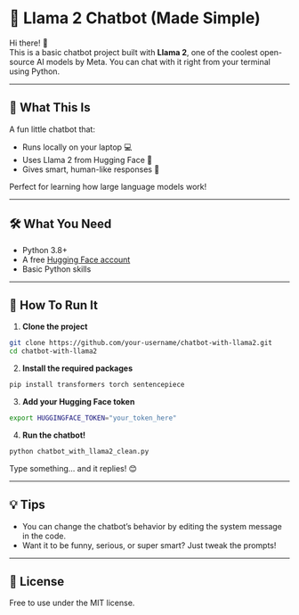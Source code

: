 # 🦙 Llama 2 Chatbot (Made Simple)

Hi there! 👋  
This is a basic chatbot project built with **Llama 2**, one of the coolest open-source AI models by Meta. You can chat with it right from your terminal using Python.

---

## 🌟 What This Is

A fun little chatbot that:
- Runs locally on your laptop 💻  
- Uses Llama 2 from Hugging Face 🤗  
- Gives smart, human-like responses 🧠  

Perfect for learning how large language models work!

---

## 🛠️ What You Need

- Python 3.8+
- A free [Hugging Face account](https://huggingface.co)
- Basic Python skills

---

## 🚀 How To Run It

1. **Clone the project**

```bash
git clone https://github.com/your-username/chatbot-with-llama2.git
cd chatbot-with-llama2
```

2. **Install the required packages**

```bash
pip install transformers torch sentencepiece
```

3. **Add your Hugging Face token**

```bash
export HUGGINGFACE_TOKEN="your_token_here"
```

4. **Run the chatbot!**

```bash
python chatbot_with_llama2_clean.py
```

Type something… and it replies! 😊

---

## 💡 Tips

- You can change the chatbot’s behavior by editing the system message in the code.
- Want it to be funny, serious, or super smart? Just tweak the prompts!

---

## 📄 License

Free to use under the MIT license.

